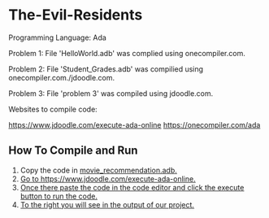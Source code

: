 # The-Evil-Residents

Programming Language: Ada

Problem 1: File 'HelloWorld.adb' was complied using onecompiler.com.

Problem 2: File 'Student_Grades.adb' was compilied using onecompiler.com./jdoodle.com.

Problem 3: File 'problem 3' was compiled using jdoodle.com.

Websites to compile code:

https://www.jdoodle.com/execute-ada-online
https://onecompiler.com/ada

## How To Compile and Run
1. Copy the code in <u>movie_recommendation.adb<u>.
2. Go to https://www.jdoodle.com/execute-ada-online.
3. Once there paste the code in the code editor and click the execute button to run the code.
4. To the right you will see in the output of our project.
